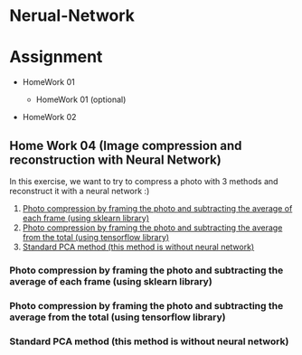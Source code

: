 # Nerual-Network

# Assignment 
+ HomeWork 01
  
    + HomeWork 01 (optional)
+ HomeWork 02


## Home Work 04 (Image compression and reconstruction with Neural Network)
In this exercise, we want to try to compress a photo with 3 methods and reconstruct it with a neural network :)

1. [Photo compression by framing the photo and subtracting the average of each frame (using sklearn library)](https://www.google.com)
2. [Photo compression by framing the photo and subtracting the average from the total (using tensorflow library)](https://www.google.com)
3. [Standard PCA method (this method is without neural network)](https://www.google.com)

 ### Photo compression by framing the photo and subtracting the average of each frame (using sklearn library)

 ### Photo compression by framing the photo and subtracting the average from the total (using tensorflow library)


 ### Standard PCA method (this method is without neural network)
